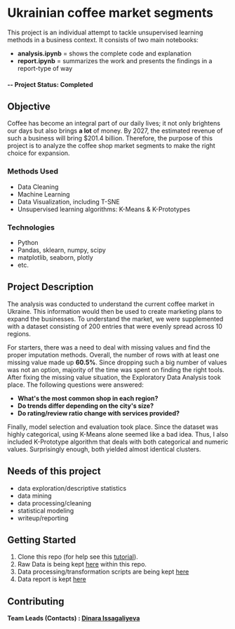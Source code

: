 # Ukrainian coffee market segments

This project is an individual attempt to tackle unsupervised learning methods in a business context. It consists
of two main notebooks:
- **analysis.ipynb** = shows the complete code and explanation 
- **report.ipynb** = summarizes the work and presents the findings in a report-type of way


#### -- Project Status: Completed

## Objective

Coffee has become an integral part of our daily lives; it not only brightens our days but also brings **a lot**
of money. By 2027, the estimated revenue of such a business will bring $201.4 billion. Therefore, the purpose
of this project is to analyze the coffee shop market segments to make the right choice for expansion.

### Methods Used
* Data Cleaning
* Machine Learning
* Data Visualization, including T-SNE 
* Unsupervised learning algorithms: K-Means & K-Prototypes

### Technologies
* Python
* Pandas, sklearn, numpy, scipy
* matplotlib, seaborn, plotly
* etc. 

## Project Description

The analysis was conducted to understand the current coffee market in Ukraine. This information 
would then be used to create marketing plans to expand the businesses. To understand the market, 
we were supplemented with a dataset consisting of 200 entries that were evenly spread across 
10 regions. 

For starters, there was a need to deal with missing values and find the proper imputation methods. 
Overall, the number of rows with at least one missing value made up **60.5%**. Since dropping such a big 
number of values was not an option, majority of the time was spent on finding the right tools.
After fixing the missing value situation, the Exploratory Data Analysis took place. The following questions were
answered:
- **What's the most common shop in each region?** 
- **Do trends differ depending on the city's size?** 
- **Do rating/review ratio change with services provided?**

Finally, model selection and evaluation took place. Since the dataset was highly categorical,
using K-Means alone seemed like a bad idea. Thus, I also included K-Prototype algorithm that deals
with both categorical and numeric values. Surprisingly enough, both yielded almost identical clusters. 


## Needs of this project

- data exploration/descriptive statistics
- data mining
- data processing/cleaning
- statistical modeling
- writeup/reporting


## Getting Started

1. Clone this repo (for help see this [tutorial](https://help.github.com/articles/cloning-a-repository/)).
2. Raw Data is being kept [here](https://github.com/dissagaliyeva/ukrainian-coffee-market-analysis/blob/master/data/coffee_shops.csv) within this repo. 
3. Data processing/transformation scripts are being kept [here](https://github.com/dissagaliyeva/ukrainian-coffee-market-analysis/blob/master/analysis.ipynb)
4. Data report is kept [here](https://github.com/dissagaliyeva/ukrainian-coffee-market-analysis/blob/master/report.ipynb)


## Contributing 

**Team Leads (Contacts) : [Dinara Issagaliyeva](https://github.com/dissagaliyeva)**

